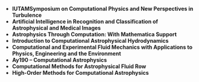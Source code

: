<ul>
  
 <li><b><a target="_blank" href="https://github.com/manjunath5496/Computational-Astrophysics-Books/blob/master/arc(15).pdf" style="text-decoration:none;">IUTAMSymposium on Computational Physics and New Perspectives in Turbulence</a></b></li>
  
<li><b><a target="_blank" href="https://github.com/manjunath5496/Computational-Astrophysics-Books/blob/master/arc(16).pdf" style="text-decoration:none;">Artificial Intelligence in Recognition and Classification of Astrophysical and Medical Images</a></b></li>

<li><b><a target="_blank" href="https://github.com/manjunath5496/Computational-Astrophysics-Books/blob/master/arc(17).pdf" style="text-decoration:none;">Astrophysics Through Computation: With Mathematica Support</a></b></li>
<li><b><a target="_blank" href="https://github.com/manjunath5496/Computational-Astrophysics-Books/blob/master/arc(18).pdf" style="text-decoration:none;"> Introduction to Computational Astrophysical Hydrodynamics</a></b></li>
                            
  <li><b><a target="_blank" href="https://github.com/manjunath5496/Computational-Astrophysics-Books/blob/master/arc(19).pdf" style="text-decoration:none;">Computational and Experimental Fluid Mechanics with Applications to Physics, Engineering and the Environment</a></b></li>  
     <li><b><a target="_blank" href="https://github.com/manjunath5496/Computational-Astrophysics-Books/blob/master/arc(20).pdf" style="text-decoration:none;">Ay190 – Computational Astrophysics</a></b></li>  
  
<li><b><a target="_blank" href="https://github.com/manjunath5496/Computational-Astrophysics-Books/blob/master/arc(21).pdf" style="text-decoration:none;">Computational Methods for Astrophysical Fluid Row</a></b></li>
<li><b><a target="_blank" href="https://github.com/manjunath5496/Computational-Astrophysics-Books/blob/master/arc(22).pdf" style="text-decoration:none;">High-Order Methods for Computational Astrophysics</a></b></li>
  

  






</ul>
